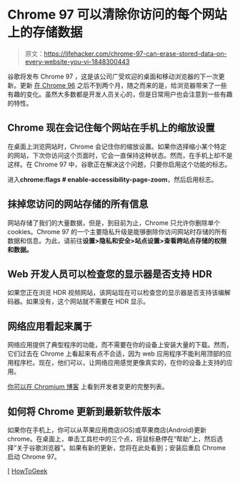 # Chrome 97 可以清除你访问的每个网站上的存储数据

> 原文：<https://lifehacker.com/chrome-97-can-erase-stored-data-on-every-website-you-vi-1848300443>

谷歌将发布 Chrome 97 ，这是该公司广受欢迎的桌面和移动浏览器的下一次更新。更新 [在 Chrome 96](https://www.howtogeek.com/768637/whats-new-in-chrome-96/) 之后不到两个月，随之而来的是，给浏览器带来了一些有趣的变化。虽然大多数都是开发人员关心的，但是日常用户也会注意到一些有趣的特性。



## Chrome 现在会记住每个网站在手机上的缩放设置

在桌面上浏览网站时，Chrome 会记住你的缩放设置。如果你选择缩小某个特定的网站，下次你访问这个页面时，它会一直保持这种状态。然而，在手机上却不是这样。在 Chrome 97 中，谷歌正在解决这个问题，只要你启用这个功能的标志。

进入**chrome:flags # enable-accessibility-page-zoom**，然后启用标志。

## 抹掉您访问的网站存储的所有信息

网站存储了我们的大量数据，但是，到目前为止，Chrome 只允许你删除单个 cookies。Chrome 97 的一个主要隐私升级是能够删除你访问网站时存储的所有数据和信息。为此，请前往**设置>隐私和安全>站点设置>查看跨站点存储的权限和数据。**

## Web 开发人员可以检查您的显示器是否支持 HDR

如果您正在浏览 HDR 视频网站，该网站现在可以检查您的显示器是否支持该编解码器。如果没有，这个网站就不需要在 HDR 显示。

## **网络应用看起来属于**

网络应用提供了典型程序的功能，而不需要在你的设备上安装大量的下载。然而，它们过去在 Chrome 上看起来有点不合适，因为 web 应用程序不能利用顶部的应用程序栏。现在，他们可以，让网络应用感觉更像真实的，在你的设备上支持的应用。

[你可以在 Chromium 博客](https://blog.chromium.org/2021/11/chrome-97-webtransport-new-array-static.html) 上看到开发者变更的完整列表。

## 如何将 Chrome 更新到最新软件版本

如果你在手机上，你可以从苹果应用商店(iOS)或苹果商店(Android)更新 chrome。在桌面上，单击工具栏中的三个点，将鼠标悬停在“帮助”上，然后选择“关于谷歌浏览器”。如果有新的更新，您将在此处看到；安装后重启 Chrome 启动 Chrome 97。

[ [HowToGeek](https://www.howtogeek.com/776987/whats-new-in-chrome-97/)